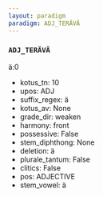 ```yaml
---
layout: paradigm
paradigm: ADJ_TERÄVÄ
---
```

### ` ADJ_TERÄVÄ `

ä:0
* kotus_tn: 10
* upos: ADJ
* suffix_regex: ä
* kotus_av: None
* grade_dir: weaken
* harmony: front
* possessive: False
* stem_diphthong: None
* deletion: ä
* plurale_tantum: False
* clitics: False
* pos: ADJECTIVE
* stem_vowel: ä
